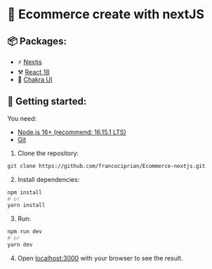 # 🛒 Ecommerce create with nextJS

## 📦 Packages:

- ⚡️ [Nextjs](https://nextjs.org/) 
- ⚒️ [React 18](https://reactjs.org/) 
- 💅 [Chakra UI](https://chakra-ui.com/) 

## 🚀 Getting started:

You need:

- [Node.js 16+ (recommend: 16.15.1 LTS)](https://nodejs.org/en/)
- [Git](https://git-scm.com/book/en/v2/Getting-Started-Installing-Git)

1. Clone the repository:

```bash
git clone https://github.com/francociprian/Ecommerce-nextjs.git
```

2. Install dependencies:

```bash
npm install
# or
yarn install
```

3. Run:

```bash
npm run dev
# or
yarn dev
```

4. Open [localhost:3000](localhost:3000) with your browser to see the result.
